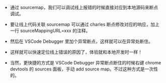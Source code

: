 * 通过 sourcemap，我们可以调试线上报错的时候直接对应到本地源码来断点调试。

* 要让线上代码关联 sourcemap 可以通过 charles 断点修改对应的响应，加上一行 sourceMappingURL=xxx 的注释。

* 然后在 VSCode Debugger 里加个异常断点，这样就可以在异常处断住。

* 这样就可以快速定位线上错误的原因了，体验就和本地开发时一样！

* 当然，更快捷的方式是 VSCode Debugger 异常断点断住的时候右键 chrome devtools 的 sources 面板，手动 add source map。不过这种方式是一次性的。